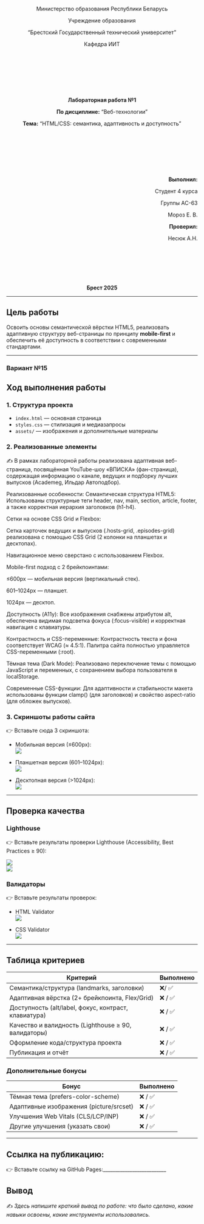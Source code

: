 ﻿<p align="center">Министерство образования Республики Беларусь</p>
<p align="center">Учреждение образования</p>
<p align="center">“Брестский Государственный технический университет”</p>
<p align="center">Кафедра ИИТ</p>
<br><br><br><br><br><br>
<p align="center"><strong>Лабораторная работа №1</strong></p>
<p align="center"><strong>По дисциплине:</strong> “Веб-технологии”</p>
<p align="center"><strong>Тема:</strong> “HTML/CSS: семантика, адаптивность и доступность”</p>
<br><br><br><br><br><br>
<p align="right"><strong>Выполнил:</strong></p>
<p align="right">Студент 4 курса</p>
<p align="right">Группы АС-63</p>
<p align="right">Мороз Е. В.</p>
<p align="right"><strong>Проверил:</strong></p>
<p align="right">Несюк А.Н.</p>
<br><br><br><br><br>
<p align="center"><strong>Брест 2025</strong></p>

---

## Цель работы

Освоить основы семантической вёрстки HTML5, реализовать адаптивную структуру веб-страницы по принципу **mobile-first** и обеспечить её доступность в соответствии с современными стандартами.

---

### Вариант №15

## Ход выполнения работы

### 1. Структура проекта
- `index.html` — основная страница  
- `styles.css` — стилизация и медиазапросы  
- `assets/` — изображения и дополнительные материалы  

### 2. Реализованные элементы
✍️ В рамках лабораторной работы реализована адаптивная веб-страница, посвящённая YouTube-шоу «ВПИСКА» (фан-страница), содержащая информацию о канале, ведущих и подборку лучших выпусков (Academeg, Ильдар Автоподбор).

Реализованные особенности:
Семантическая структура HTML5: Использованы структурные теги header, nav, main, section, article, footer, а также корректная иерархия заголовков (h1-h4).

Сетки на основе CSS Grid и Flexbox:

Сетка карточек ведущих и выпусков (.hosts-grid, .episodes-grid) реализована с помощью CSS Grid (2 колонки на планшетах и десктопах).

Навигационное меню сверстано с использованием Flexbox.

Mobile-first подход с 2 брейкпоинтами:

≤600px — мобильная версия (вертикальный стек).

601–1024px — планшет.

1024px — десктоп.

Доступность (A11y): Все изображения снабжены атрибутом alt, обеспечена видимая подсветка фокуса (:focus-visible) и корректная навигация с клавиатуры.

Контрастность и CSS-переменные: Контрастность текста и фона соответствует WCAG (≈ 4.5:1). Палитра сайта полностью управляется CSS-переменными (:root).

Тёмная тема (Dark Mode): Реализовано переключение темы с помощью JavaScript и переменных, с сохранением выбора пользователя в localStorage.

Современные CSS-функции: Для адаптивности и стабильности макета использованы функции clamp() (для заголовков) и свойство aspect-ratio (для обложек выпусков).

### 3. Скриншоты работы сайта
👉 Вставьте сюда 3 скриншота:  

- Мобильная версия (≤600px):  
![](img/mobile.png)  

- Планшетная версия (601–1024px):  
![](img/tablet.png)  

- Десктопная версия (>1024px):  
![](img/desktop.png)  

---

## Проверка качества

### Lighthouse
👉 Вставьте результаты проверки Lighthouse (Accessibility, Best Practices ≥ 90):  

![](img/lighthouse_accessibility.png)  
![](img/lighthouse_best_practices.png)  

### Валидаторы
👉 Вставьте результаты проверок:  

- HTML Validator  
![](img/html_validator.png)  

- CSS Validator  
![](img/css_validator.png)  

---

## Таблица критериев

| Критерий                                | Выполнено |
|------------------------------------------|-----------|
| Семантика/структура (landmarks, заголовки) | ❌/ ✅ |
| Адаптивная вёрстка (2+ брейкпоинта, Flex/Grid) | ❌ / ✅ |
| Доступность (alt/label, фокус, контраст, клавиатура) | ❌ / ✅ |
| Качество и валидность (Lighthouse ≥ 90, валидаторы) | ❌ / ✅ |
| Оформление кода/структура проекта        | ❌ / ✅ |
| Публикация и отчёт                       | ❌ / ✅ |

### Дополнительные бонусы 

| Бонус                                     | Выполнено |
|-------------------------------------------|-----------|
| Тёмная тема (prefers-color-scheme)        | ❌ / ✅ |
| Адаптивные изображения (picture/srcset)   | ❌ / ✅ |
| Улучшения Web Vitals (CLS/LCP/INP)        | ❌ / ✅ |
| Другие улучшения (указать свои)           | ❌ / ✅ |

---

## Ссылка на публикацию:
👉 Вставьте ссылку на GitHub Pages:__________________________

## Вывод

✍️ *Здесь напишите краткий вывод по работе: что было сделано, какие навыки освоены, какие инструменты использовались.*  
